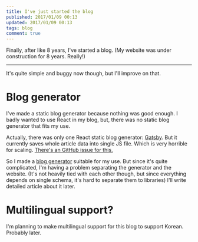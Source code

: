 ```yaml
---
title: I've just started the blog
published: 2017/01/09 00:13
updated: 2017/01/09 00:13
tags: blog
comment: true
---
```

Finally, after like 8 years, I've started a blog. (My website was under
construction for 8 years. Really!)

---

It's quite simple and buggy now though, but I'll improve on that.

# Blog generator
I've made a static blog generator because nothing was good enough. I badly
wanted to use React in my blog, but, there was no static blog generator that
fits my use.

Actually, there was only one React static blog generator:
[Gatsby](https://github.com/gatsbyjs). But it currently saves whole article
data into single JS file. Which is very horrible for scaling.
[There's an GitHub issue for this.](https://github.com/gatsbyjs/gatsby/issues/431)

So I made a [blog generator](https://github.com/yoo2001818/kkiro.kr) suitable
for my use. But since it's quite complicated, I'm having a problem separating
the generator and the website. (It's not heavily tied with each other though,
but since everything depends on single schema, it's hard to separate them to
libraries)
I'll write detailed article about it later.

# Multilingual support?
I'm planning to make multilingual support for this blog to support Korean.
Probably later.
